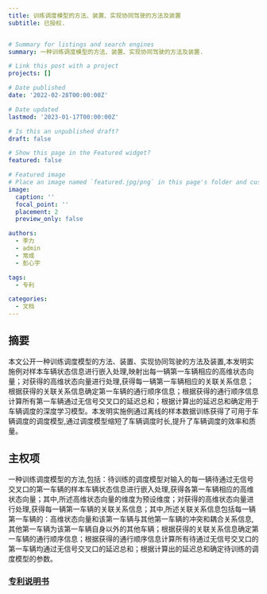 ```yaml
---
title: 训练调度模型的方法、装置、实现协同驾驶的方法及装置
subtitle: 已授权.


# Summary for listings and search engines
summary: 一种训练调度模型的方法、装置、实现协同驾驶的方法及装置.

# Link this post with a project
projects: []

# Date published
date: '2022-02-28T00:00:00Z'

# Date updated
lastmod: '2023-01-17T00:00:00Z'

# Is this an unpublished draft?
draft: false

# Show this page in the Featured widget?
featured: false

# Featured image
# Place an image named `featured.jpg/png` in this page's folder and customize its options here.
image:
  caption: ''
  focal_point: ''
  placement: 2
  preview_only: false

authors:
  - 李力
  - admin
  - 常成
  - 彭心宇

tags:
  - 专利

categories:
  - 文档
---
```



## 摘要
本文公开一种训练调度模型的方法、装置、实现协同驾驶的方法及装置,本发明实施例对样本车辆状态信息进行嵌入处理,映射出每一辆第一车辆相应的高维状态向量；对获得的高维状态向量进行处理,获得每一辆第一车辆相应的关联关系信息；根据获得的关联关系信息确定第一车辆的通行顺序信息；根据获得的通行顺序信息计算所有第一车辆通过无信号交叉口的延迟总和；根据计算出的延迟总和确定用于车辆调度的深度学习模型。本发明实施例通过离线的样本数据训练获得了可用于车辆调度的调度模型,通过调度模型缩短了车辆调度时长,提升了车辆调度的效率和质量。

## 主权项
一种训练调度模型的方法,包括：待训练的调度模型对输入的每一辆待通过无信号交叉口的第一车辆的样本车辆状态信息进行嵌入处理,获得各第一车辆相应的高维状态向量；其中,所述高维状态向量的维度为预设维度；对获得的高维状态向量进行处理,获得每一辆第一车辆的关联关系信息；其中,所述关联关系信息包括每一辆第一车辆的：高维状态向量和该第一车辆与其他第一车辆的冲突和耦合关系信息,其他第一车辆为该第一车辆自身以外的其他车辆；根据获得的关联关系信息确定第一车辆的通行顺序信息；根据获得的通行顺序信息计算所有待通过无信号交叉口的第一车辆均通过无信号交叉口的延迟总和；根据计算出的延迟总和确定待训练的调度模型的参数。

### [专利说明书](https://kns.cnki.net/kcms2/article/abstract?v=Epsgq4wCkk0Xh2jmtHk0yn5mIIDdkhxwlFDA37t5Dc00cKQiBYrOzqHi5iGxDKXT7xxU7qYMFhCn0SLPI3lx3Ok8fyMejP0X1lhSvuU9nloe2-yhEIfR1RB1uHI4XBbHwlnKTZFW7tI=&uniplatform=NZKPT&language=CHS)


